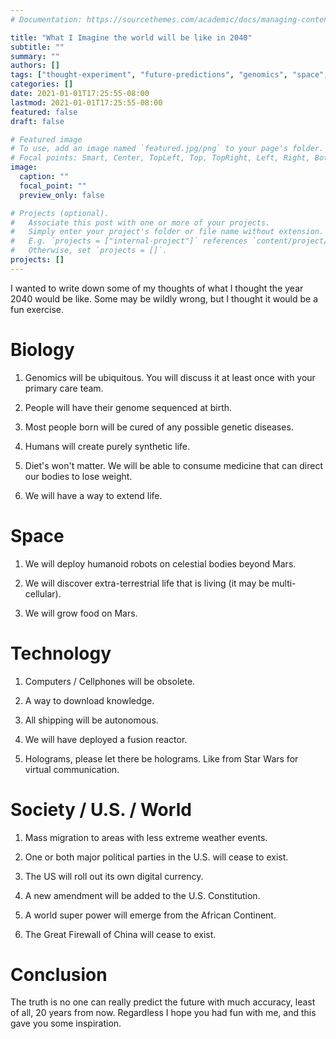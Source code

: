 ```yaml
---
# Documentation: https://sourcethemes.com/academic/docs/managing-content/

title: "What I Imagine the world will be like in 2040"
subtitle: ""
summary: ""
authors: []
tags: ["thought-experiment", "future-predictions", "genomics", "space", "technology", "society", "biology"]
categories: []
date: 2021-01-01T17:25:55-08:00
lastmod: 2021-01-01T17:25:55-08:00
featured: false
draft: false

# Featured image
# To use, add an image named `featured.jpg/png` to your page's folder.
# Focal points: Smart, Center, TopLeft, Top, TopRight, Left, Right, BottomLeft, Bottom, BottomRight.
image:
  caption: ""
  focal_point: ""
  preview_only: false

# Projects (optional).
#   Associate this post with one or more of your projects.
#   Simply enter your project's folder or file name without extension.
#   E.g. `projects = ["internal-project"]` references `content/project/deep-learning/index.md`.
#   Otherwise, set `projects = []`.
projects: []
---
```


I wanted to write down some of my thoughts of what I thought the year 2040 would be like. 
Some may be wildly wrong, but I thought it would be a fun exercise. 

# Biology

1. Genomics will be ubiquitous. You will discuss it at least once with your primary care team.

2. People will have their genome sequenced at birth.

3. Most people born will be cured of any possible genetic diseases.

4. Humans will create purely synthetic life.

5. Diet's won't matter. We will be able to consume medicine that can direct our bodies to lose weight.

6. We will have a way to extend life.

# Space

1. We will deploy humanoid robots on celestial bodies beyond Mars.

2. We will discover extra-terrestrial life that is living (it may be multi-cellular).

3. We will grow food on Mars.

# Technology

1. Computers / Cellphones will be obsolete.

2. A way to download knowledge.

3. All shipping will be autonomous.

4. We will have deployed a fusion reactor.

5. Holograms, please let there be holograms. Like from Star Wars for virtual communication.

# Society / U.S. / World

1. Mass migration to areas with less extreme weather events.

2. One or both major political parties in the U.S. will cease to exist.

3. The US will roll out its own digital currency.

4. A new amendment will be added to the U.S. Constitution.

5. A world super power will emerge from the African Continent.

6. The Great Firewall of China will cease to exist. 

# Conclusion

The truth is no one can really predict the future with much accuracy, least of all, 20 years from now. Regardless I hope you had fun with me, and this gave you some inspiration.





